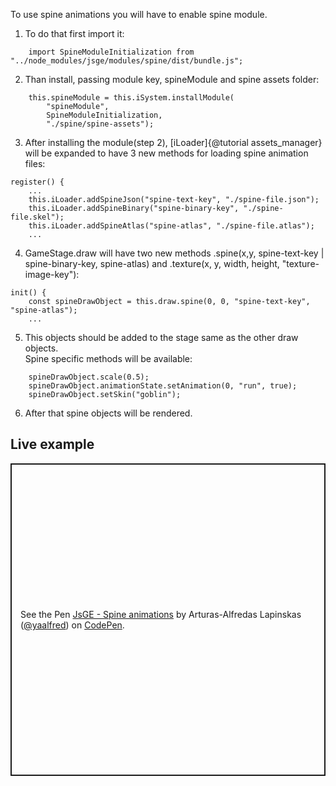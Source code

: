 To use spine animations you will have to enable spine module.
1. To do that first import it:
```
    import SpineModuleInitialization from "../node_modules/jsge/modules/spine/dist/bundle.js";
```
2. Than install, passing module key, spineModule and spine assets folder:
```
    this.spineModule = this.iSystem.installModule(
        "spineModule",
        SpineModuleInitialization,
        "./spine/spine-assets");
```
3. After installing the module(step 2), [iLoader]{@tutorial assets_manager} will be expanded to have 3 new methods for loading spine animation files:
```
register() {
    ...
    this.iLoader.addSpineJson("spine-text-key", "./spine-file.json");
    this.iLoader.addSpineBinary("spine-binary-key", "./spine-file.skel");
    this.iLoader.addSpineAtlas("spine-atlas", "./spine-file.atlas");
    ...
```
4. GameStage.draw will have two new methods .spine(x,y, spine-text-key | spine-binary-key, spine-atlas) and .texture(x, y, width, height, "texture-image-key"):
```
init() {
    const spineDrawObject = this.draw.spine(0, 0, "spine-text-key", "spine-atlas");
    ...
```
5. This objects should be added to the stage same as the other draw objects. <br />
    Spine specific methods will be available:
```
    spineDrawObject.scale(0.5);
    spineDrawObject.animationState.setAnimation(0, "run", true);
    spineDrawObject.setSkin("goblin");
```
6. After that spine objects will be rendered.

## Live example

<p class="codepen" data-height="500" data-default-tab="js,result" data-slug-hash="MWLRBjp" data-user="yaalfred" style="height: 500px; box-sizing: border-box; display: flex; align-items: center; justify-content: center; border: 2px solid; margin: 1em 0; padding: 1em;">
  <span>See the Pen <a href="https://codepen.io/yaalfred/pen/MWLRBjp">
  JsGE - Spine animations</a> by Arturas-Alfredas Lapinskas (<a href="https://codepen.io/yaalfred">@yaalfred</a>)
  on <a href="https://codepen.io">CodePen</a>.</span>
</p>
<script async src="https://cpwebassets.codepen.io/assets/embed/ei.js"></script>